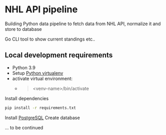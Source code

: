 # NHL API pipeline

Building Python data pipeline to fetch data from NHL API, normalize it and store to database

Go CLI tool to show current standings etc..

## Local development requirements

- Python 3.9 
- Setup [Python virtualenv](https://pypi.org/project/virtualenv/)
- activate virtual environment:
    -  > \<venv-name\>/bin/activate

Install dependencies 
```bash
pip install -r requirements.txt
```

Install [PostgreSQL](https://www.postgresql.org/download/)
Create database

... to be continued
